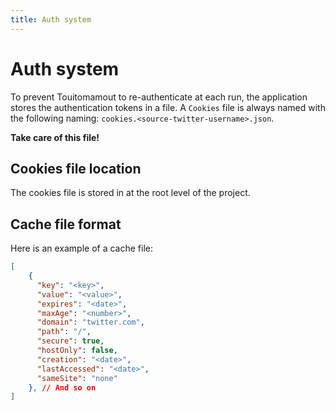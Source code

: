 ```yaml
---
title: Auth system
---
```


# Auth system
To prevent Touitomamout to re-authenticate at each run, the application stores the authentication tokens in a file.
A `Cookies` file is always named with the following naming: `cookies.<source-twitter-username>.json`.

**Take care of this file!**

## Cookies file location
The cookies file is stored in at the root level of the project.

## Cache file format
Here is an example of a cache file:
```json
[
    {
      "key": "<key>",
      "value": "<value>",
      "expires": "<date>",
      "maxAge": "<number>",
      "domain": "twitter.com",
      "path": "/",
      "secure": true,
      "hostOnly": false,
      "creation": "<date>",
      "lastAccessed": "<date>",
      "sameSite": "none"
    }, // And so on
]
```
